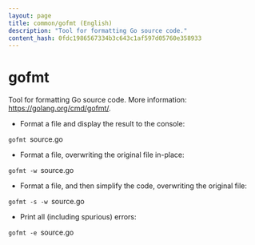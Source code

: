 ```yaml
---
layout: page
title: common/gofmt (English)
description: "Tool for formatting Go source code."
content_hash: 0fdc1986567334b3c643c1af597d05760e358933
---
```

# gofmt

Tool for formatting Go source code.
More information: <https://golang.org/cmd/gofmt/>.

- Format a file and display the result to the console:

`gofmt `<span class="tldr-var badge badge-pill bg-dark-lm bg-white-dm text-white-lm text-dark-dm font-weight-bold">source.go</span>

- Format a file, overwriting the original file in-place:

`gofmt -w `<span class="tldr-var badge badge-pill bg-dark-lm bg-white-dm text-white-lm text-dark-dm font-weight-bold">source.go</span>

- Format a file, and then simplify the code, overwriting the original file:

`gofmt -s -w `<span class="tldr-var badge badge-pill bg-dark-lm bg-white-dm text-white-lm text-dark-dm font-weight-bold">source.go</span>

- Print all (including spurious) errors:

`gofmt -e `<span class="tldr-var badge badge-pill bg-dark-lm bg-white-dm text-white-lm text-dark-dm font-weight-bold">source.go</span>
